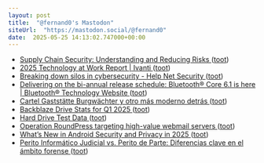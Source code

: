 ```yaml
---
layout: post
title:  "@fernand0's Mastodon"
siteUrl:  "https://mastodon.social/@fernand0"
date:  2025-05-25 14:13:02.747000+00:00
---
```

*  [Supply Chain Security: Understanding and Reducing Risks ](https://www.i-confidential.com/post/supply-chain-security-understanding-and-reducing-risk) ([toot](https://mastodon.social/@fernand0/114568880635480742))
*  [2025 Technology at Work Report \| Ivanti ](https://www.ivanti.com/resources/research-reports/tech-at-wor) ([toot](https://mastodon.social/@fernand0/114568693302031053))
*  [Breaking down silos in cybersecurity - Help Net Security ](https://www.helpnetsecurity.com/2025/05/13/marc-gafan-ionix-tyson-kopczynski-cymetry-one-cybersecurity-silos) ([toot](https://mastodon.social/@fernand0/114568553398554916))
*  [Delivering on the bi-annual release schedule: Bluetooth® Core 6.1 is here \| Bluetooth® Technology Website ](https://www.bluetooth.com/blog/delivering-on-the-bi-annual-release-schedule-bluetooth-core-6-1-is-here) ([toot](https://mastodon.social/@fernand0/114568266070484362))
*  [Cartel Gaststätte Burgwächter y otro más moderno detrás ](https://www.flickr.com/photos/fernand0/54527095601) ([toot](https://mastodon.social/@fernand0/114568005579273962))
*  [Backblaze Drive Stats for Q1 2025 ](https://www.backblaze.com/blog/backblaze-drive-stats-for-q1-2025) ([toot](https://mastodon.social/@fernand0/114567966756445150))
*  [Hard Drive Test Data ](https://www.backblaze.com/cloud-storage/resources/hard-drive-test-dat) ([toot](https://mastodon.social/@fernand0/114567837283732895))
*  [Operation RoundPress targeting high-value webmail servers ](https://www.welivesecurity.com/en/eset-research/operation-roundpress) ([toot](https://mastodon.social/@fernand0/114567493939278439))
*  [What’s New in Android Security and Privacy in 2025 ](https://security.googleblog.com/2025/05/whats-new-in-android-security-privacy-2025.htm) ([toot](https://mastodon.social/@fernand0/114565880009686502))
*  [Perito Informático Judicial vs. Perito de Parte: Diferencias clave en el ámbito forense ](https://www.flu-project.com/2025/05/perito-informatico-judicial-parte.htm) ([toot](https://mastodon.social/@fernand0/114563919575868075))
